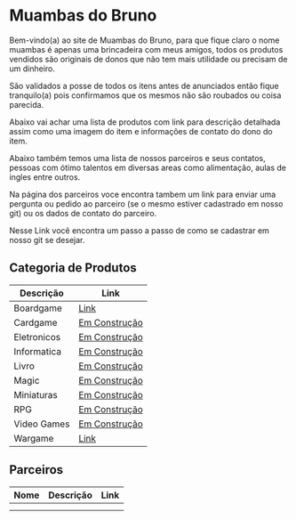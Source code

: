# Muambas do Bruno

Bem-vindo(a) ao site de Muambas do Bruno, para que fique claro o nome muambas é apenas uma brincadeira com meus amigos, todos os produtos vendidos são originais de donos que não tem mais utilidade ou precisam de um dinheiro.

São validados a posse de todos os itens antes de anunciados então fique tranquilo(a) pois confirmamos que os mesmos não são roubados ou coisa parecida.

Abaixo vai achar uma lista de produtos com link para descrição detalhada assim como uma imagem do item e informações de contato do dono do item.

Abaixo também temos uma lista de nossos parceiros e seus contatos, pessoas com ótimo talentos em diversas areas como alimentação, aulas de ingles entre outros.

Na página dos parceiros voce encontra tambem um link para enviar uma pergunta ou pedido ao parceiro (se o mesmo estiver cadastrado em nosso git) ou os dados de contato do parceiro.

Nesse Link você encontra um passo a passo de como se cadastrar em nosso git se desejar.


## Categoria de Produtos

|Descrição|Link|
|---|---|
|Boardgame|[Link](.boardgames/lista.md)|
|Cardgame|[Em Construção]()|
|Eletronicos|[Em Construção]()| 
|Informatica|[Em Construção]()|
|Livro|[Em Construção]()|
|Magic|[Em Construção]()|
|Miniaturas|[Em Construção]()|
|RPG|[Em Construção]()|
|Video Games|[Em Construção]()|
|Wargame|[Link](./wargames/lista.md)|


## Parceiros

|Nome| Descrição |Link|
|---|---|---|
| | |
| | |